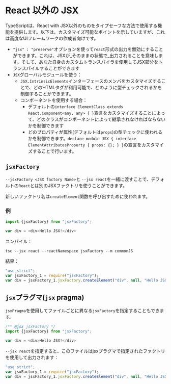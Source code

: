 # React 以外の JSX

TypeScriptは、React with JSX以外のものをタイプセーフな方法で使用する機能を提供します。以下は、カスタマイズ可能なポイントを示していますが、これは高度なUIフレームワークの作成者向けです。

* `"jsx" : "preserve"`オプションを使って`react`形式の出力を無効にすることができます。これは、JSXが_そのままの状態で_出力されることを意味します。そして、あなた自身のカスタムトランスパイラを使用してJSX部分をトランスパイルすることができます
* `JSX`グローバルモジュールを使う：
  * `JSX.IntrinsicElements`インターフェースのメンバをカスタマイズすることで、どのHTMLタグが利用可能で、どのように型チェックされるかを制御することができます。
  * コンポーネントを使用する場合：
    * デフォルトの`interface ElementClass extends React.Component<any, any> { }`宣言をカスタマイズすることによって、どのクラスがコンポーネントによって継承されなければならないかを制御できます
    * どのプロパティが属性\(デフォルトは`props`\)の型チェックに使われるかを制御できます。`declare module JSX { interface ElementAttributesProperty { props: {}; } }`の宣言をカスタマイズすることで行います。

## `jsxFactory`

`--jsxFactory <JSX factory Name>`と `--jsx react`を一緒に渡すことで、デフォルトの`React`とは別のJSXファクトリを使うことができます。

新しいファクトリ名は`createElement`関数を呼び出すために使われます。

### 例

```typescript
import {jsxFactory} from "jsxFactory";

var div = <div>Hello JSX!</div>
```

コンパイル：

```text
tsc --jsx react --reactNamespace jsxFactory --m commonJS
```

結果：

```javascript
"use strict";
var jsxFactory_1 = require("jsxFactory");
var div = jsxFactory_1.jsxFactory.createElement("div", null, "Hello JSX!");
```

## `jsx`プラグマ\(`jsx` pragma\)

`jsxPragma`を使用してファイルごとに異なる`jsxFactory`を指定することもできます。

```javascript
/** @jsx jsxFactory */
import {jsxFactory} from "jsxFactory";

var div = <div>Hello JSX!</div>
```

`--jsx react`を指定すると、このファイルはjsxプラグマで指定されたファクトリを使用して出力されます：

```javascript
"use strict";
var jsxFactory_1 = require("jsxFactory");
var div = jsxFactory_1.jsxFactory.createElement("div", null, "Hello JSX!");
```

